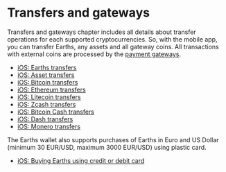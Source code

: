 # Transfers and gateways

Transfers and gateways chapter includes all details about transfer operations for each supported cryptocurrencies. So, with the mobile app, you can transfer Earths, any assets and all gateway coins. All transactions with external coins are processed by the [payment gateways](/earths-client/frequently-asked-questions-faq/transfers-and-gateways/payment-gateway.md).

* [iOS: Earths transfers](transfers-and-gateways/earths-transfers.md)
* [iOS: Asset transfers](transfers-and-gateways/asset-transfers.md)
* [iOS: Bitcoin transfers](transfers-and-gateways/bitcoin-transfers.md)
* [iOS: Ethereum transfers](transfers-and-gateways/ethereum-transfers.md)
* [iOS: Litecoin transfers](transfers-and-gateways/litecoin-transfers.md)
* [iOS: Zcash transfers](transfers-and-gateways/zcash-transfers.md)
* [iOS: Bitcoin Cash transfers](transfers-and-gateways/bitcoin-cash-transfers.md)
* [iOS: Dash transfers](transfers-and-gateways/dash-transfers.md)
* [iOS: Monero transfers](transfers-and-gateways/monero-transfers.md)

The Earths wallet also supports purchases of Earths in Euro and US Dollar (minimum 30 EUR/USD, maximum 3000 EUR/USD) using plastic card.

* [iOS: Buying Earths using credit or debit card](transfers-and-gateways/buying-earths-using-card.md)
